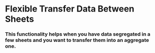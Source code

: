 # Flexible Transfer Data Between Sheets

### This functionality helps when you have data segregated in a few sheets and you want to transfer them into an aggregate one.


